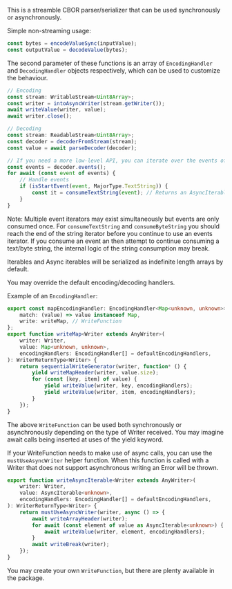 This is a streamble CBOR parser/serializer that can be used synchronously or
asynchronously.

Simple non-streaming usage:

```ts
const bytes = encodeValueSync(inputValue);
const outputValue = decodeValue(bytes);
```

The second parameter of these functions is an array of `EncodingHandler` and
`DecodingHandler` objects respectively, which can be used to customize the
behaviour.

```ts
// Encoding
const stream: WritableStream<Uint8Array>;
const writer = intoAsyncWriter(stream.getWriter());
await writeValue(writer, value);
await writer.close();

// Decoding
const stream: ReadableStream<Uint8Array>;
const decoder = decoderFromStream(stream);
const value = await parseDecoder(decoder);

// If you need a more low-level API, you can iterate over the events of the decoder object.
const events = decoder.events();
for await (const event of events) {
	// Handle events
	if (isStartEvent(event, MajorType.TextString)) {
		const it = consumeTextString(event); // Returns an AsyncIterableIterator<string> or IterableIterator<string>
	}
}
```

Note: Multiple event iterators may exist simultaneously but events are only
consumed once. For `consumeTextString` and `consumeByteString` you should reach
the end of the string iterator before you continue to use an events iterator. If
you consume an event an then attempt to continue consuming a text/byte string,
the internal logic of the string consumption may break.

Iterables and Async iterables will be serialized as indefinite length arrays by
default.

You may override the default encoding/decoding handlers.

Example of an `EncodingHandler`:

```ts
export const mapEncodingHandler: EncodingHandler<Map<unknown, unknown>> = {
	match: (value) => value instanceof Map,
	write: writeMap, // WriteFunction
};
export function writeMap<Writer extends AnyWriter>(
	writer: Writer,
	value: Map<unknown, unknown>,
	encodingHandlers: EncodingHandler[] = defaultEncodingHandlers,
): WriterReturnType<Writer> {
	return sequentialWriteGenerator(writer, function* () {
		yield writeMapHeader(writer, value.size);
		for (const [key, item] of value) {
			yield writeValue(writer, key, encodingHandlers);
			yield writeValue(writer, item, encodingHandlers);
		}
	});
}
```

The above `WriteFunction` can be used both synchronously or asynchronously
depending on the type of Writer received. You may imagine await calls being
inserted at uses of the yield keyword.

If your WriteFunction needs to make use of async calls, you can use the
`mustUseAsyncWriter` helper function. When this function is called with a Writer
that does not support asynchronous writing an Error will be thrown.

```ts
export function writeAsyncIterable<Writer extends AnyWriter>(
	writer: Writer,
	value: AsyncIterable<unknown>,
	encodingHandlers: EncodingHandler[] = defaultEncodingHandlers,
): WriterReturnType<Writer> {
	return mustUseAsyncWriter(writer, async () => {
		await writeArrayHeader(writer);
		for await (const element of value as AsyncIterable<unknown>) {
			await writeValue(writer, element, encodingHandlers);
		}
		await writeBreak(writer);
	});
}
```

You may create your own `WriteFunction`, but there are plenty available in the
package.
